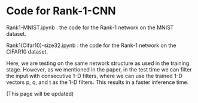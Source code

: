 # Code for Rank-1-CNN 

Rank1-MNIST.ipynb : the code for the Rank-1 network on the MNIST dataset. 

Rank1(Cifar10)-size32.ipynb : the code for the Rank-1 network on the CIFAR10 dataset. 

Here, we are testing on the same network structure as used in the training stage.
However, as we mentioned in the paper, in the test time we can filter the input
with consecutive 1-D filters, where we can use the trained 1-D vectors p, q, and t as the 1-D filters.
This results in a faster inference time.

(This page will be updated)
